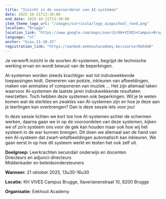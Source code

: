 ```yaml
---
title: "Inzicht in de vooroordelen van AI-systemen"
date: 2025-10-21T13:30:00
end_date: 2025-10-21T13:30:00
item_theme_logo_url: "/images/curricula/logo_aiopschool_rond.png"
location: "Brugge"
location_link: "https://www.google.com/maps/search/KH+VIVES+Campus+Brugge,+Xaverianenstraat+10,+8200+Brugge/@50.4710509,1.8207234,7z/data=!3m1!4b1?entry=ttu&g_ep=EgoyMDI1MDMyNC4wIKXMDSoASAFQAw%3D%3D"
language: "nl"
anchor: "bias-21-10-25"
registration_link: "https://aanbod.eekhoutacademy.be/course/0m5Xm0"
---
```

Je verwerft inzicht in de soorten AI-systemen, begrijpt de technische werking ervan en wordt bewust van de beperkingen.

AI-systemen worden steeds krachtiger wat tot indrukwekkende toepassingen leidt. Genereren van poëzie, inkleuren van afbeeldingen, maken van animaties of componeren van muziek ... Het zijn allemaal taken waarvoor AI-systemen de laatste jaren indrukwekkende resultaten neerzetten. Toch hebben deze systemen ook beperkingen. Wil je te weten komen wat de sterktes en zwaktes van AI-systemen zijn en hoe je deze aan je leerlingen kan overbrengen? Dan is deze sessie iets voor jou!

In deze sessie lichten we kort toe hoe AI-systemen achter de schermen werken, daarna gaan we in op de vooroordelen van deze systemen, kijken we of zo’n systeem ons voor de gek kan houden maar ook hoe wij het systeem in de war kunnen brengen. Dit doen we allemaal aan de hand van een AI-systeem dat zwart-witafbeeldingen automatisch kan inkleuren. We gaan eerst in op hoe dit systeem werkt en testen het ook zelf uit.

**Doelgroep:**
Leerkrachten secundair onderwijs en docenten<br>
Directeurs en adjunct-directeurs<br>
Middenkader en beleidsondersteuners

**Wanneer:** 21 oktober 2025, 13u30-16u30

**Locatie:** KH VIVES Campus Brugge, Xaverianenstraat 10, 8200 Brugge

**Organisatie:** Eekhout Academy
